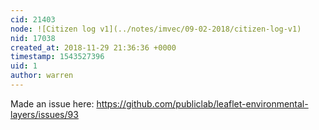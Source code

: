 ```yaml
---
cid: 21403
node: ![Citizen log v1](../notes/imvec/09-02-2018/citizen-log-v1)
nid: 17038
created_at: 2018-11-29 21:36:36 +0000
timestamp: 1543527396
uid: 1
author: warren
---
```


Made an issue here: https://github.com/publiclab/leaflet-environmental-layers/issues/93